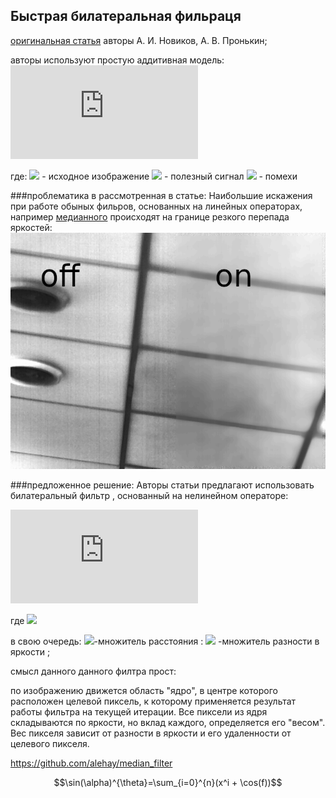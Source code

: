 ## Быстрая билатеральная фильраця

[оригинальная статья](http://vestnik.rsreu.ru/images/archive/2018/4-66-1/2.4_.pdf)
 авторы А. И. Новиков, А. В. Пронькин;

авторы используют простую аддитивная модель: 
![](http://latex.codecogs.com/gif.latex?%5Cdpi%7B100%7D%20I__%7Bij%7D%20=%20U___%7Bij%7D%20%20&plus;%20%7B%5Cxi%7D_%7Bij%7D)

где:
![](http://latex.codecogs.com/gif.latex?\dpi{100}&space;I__{ij}) - исходное изображение
![](http://latex.codecogs.com/gif.latex?\dpi{100}&space;U_{ij}) - полезный сигнал
![](http://latex.codecogs.com/gif.latex?\dpi{100}&space;{\xi}_{ij}) -  помехи

###проблематика в рассмотренная в статье:
Наибольшие искажения при работе обыных фильров, основанных на линейных операторах, например [медианного](https://github.com/alehay/median_filter) происходят на границе резкого перепада яркостей:
![](https://github.com/alehay/bilateral_filter/blob/main/staff/linear.png)

###предложенное решение:
Авторы статьи предлагают использовать билатеральный фильтр , основанный на нелинейном операторе:

![](https://latex.codecogs.com/gif.latex?%5Chuge%20%5Cfrac%7B%7B%5Csum_%7Bs%3D-k%7D%5Ek%7D%7B%5Csum_%7Bt%3D-k%7D%5Ek%7DI_%7Bi&plus;s%2Cj&plus;t%7D*W_%7Bst%7D%7D%7B%7B%20%5Csum_%7Bs%3D-k%7D%5Ek%7D%7B%5Csum_%7Bt%3D-k%7D%5Ek%7D*%7BW_%7Bst%7D%7D%7D%29)  



где 
![](http://latex.codecogs.com/gif.latex?\dpi{50}&space;W_{st}&space;=&space;e^{-\frac{s^2&space;&plus;&space;t^2}&space;{2k^2}}&space;*&space;&space;e^{-\frac{I__{i&plus;s,j&plus;t}&space;-&space;I__{ij}}&space;{2d^2}}&space;)

в свою очередь:
![](http://latex.codecogs.com/gif.latex?\dpi{50}&space;e^{-\frac{s^2&space;&plus;&space;t^2}&space;{2k^2}})-множитель расстояния :
![](http://latex.codecogs.com/gif.latex?\dpi{50}&space;e^{-\frac{I__{i&plus;s,j&plus;t}&space;-&space;I__{ij}}&space;{2d^2}}&space;) -множитель разности в яркости ;

смысл данного данного филтра прост: 

по изображению движется область "ядро", в центре которого расположен целевой пиксель, к которому применяется результат работы фильтра на текущей итерации. 
Все пиксели из ядря складываются по яркости, но вклад каждого, определяется его "весом". 
Вес пикселя зависит от разности в яркости и его удаленности от целевого пикселя. 



https://github.com/alehay/median_filter

$$\sin(\alpha)^{\theta}=\sum_{i=0}^{n}(x^i + \cos(f))$$
